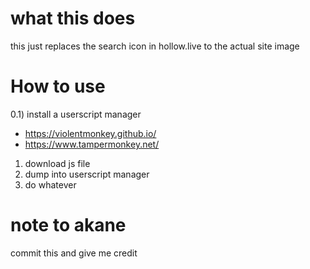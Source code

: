 # what this does

this just replaces the search icon in hollow.live to the actual site image

# How to use

0.1) install a userscript manager
- https://violentmonkey.github.io/
- https://www.tampermonkey.net/

1) download js file
2) dump into userscript manager
3) do whatever

# note to akane
commit this and give me credit
